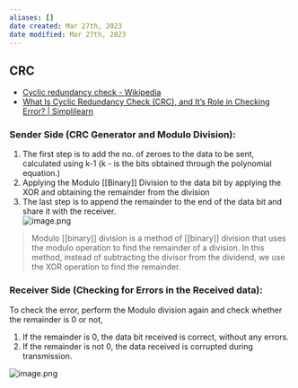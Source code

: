 ```yaml
---
aliases: []
date created: Mar 27th, 2023
date modified: Mar 27th, 2023
---
```


## CRC
- [Cyclic redundancy check - Wikipedia](https://en.wikipedia.org/wiki/Cyclic_redundancy_check)  
- [What Is Cyclic Redundancy Check (CRC), and It’s Role in Checking Error? | Simplilearn](https://www.simplilearn.com/tutorials/networking-tutorial/what-is-cyclic-redundancy-check)

### Sender Side (CRC Generator and Modulo Division):
1. The first step is to add the no. of zeroes to the data to be sent, calculated using k-1 (k - is the bits obtained through the polynomial equation.)
2. Applying the Modulo [[Binary]] Division to the data bit by applying the XOR and obtaining the remainder from the division
3. The last step is to append the remainder to the end of the data bit and share it with the receiver.  
![image.png](https://img.ynchen.me/2023/03/56fec7bda24ba579708086a9e87f5b88.webp)


> Modulo [[binary]] division is a method of [[binary]] division that uses the modulo operation to find the remainder of a division. In this method, instead of subtracting the divisor from the dividend, we use the XOR operation to find the remainder.

### Receiver Side (Checking for Errors in the Received data):
To check the error, perform the Modulo division again and check whether the remainder is 0 or not, 
1. If the remainder is 0, the data bit received is correct, without any errors.
2. If the remainder is not 0, the data received is corrupted during transmission.

![image.png](https://img.ynchen.me/2023/03/e9eef91de8e0001e4a1f68abd9e01f21.webp)
